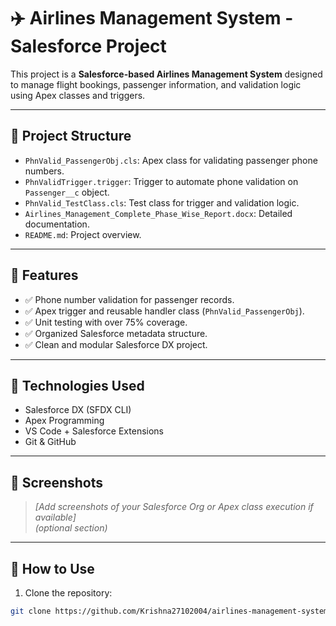 # ✈️ Airlines Management System - Salesforce Project

This project is a **Salesforce-based Airlines Management System** designed to manage flight bookings, passenger information, and validation logic using Apex classes and triggers.

---

## 📂 Project Structure

- `PhnValid_PassengerObj.cls`: Apex class for validating passenger phone numbers.
- `PhnValidTrigger.trigger`: Trigger to automate phone validation on `Passenger__c` object.
- `PhnValid_TestClass.cls`: Test class for trigger and validation logic.
- `Airlines_Management_Complete_Phase_Wise_Report.docx`: Detailed documentation.
- `README.md`: Project overview.

---

## 🔧 Features

- ✅ Phone number validation for passenger records.
- ✅ Apex trigger and reusable handler class (`PhnValid_PassengerObj`).
- ✅ Unit testing with over 75% coverage.
- ✅ Organized Salesforce metadata structure.
- ✅ Clean and modular Salesforce DX project.

---

## 🚀 Technologies Used

- Salesforce DX (SFDX CLI)
- Apex Programming
- VS Code + Salesforce Extensions
- Git & GitHub

---

## 📸 Screenshots

> _[Add screenshots of your Salesforce Org or Apex class execution if available]_  
_(optional section)_

---

## 📜 How to Use

1. Clone the repository:

```bash
git clone https://github.com/Krishna27102004/airlines-management-system.git
